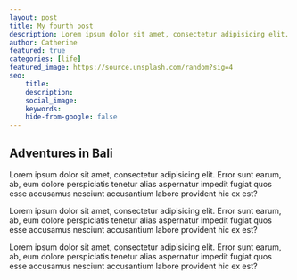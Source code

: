 ```yaml
---
layout: post
title: My fourth post
description: Lorem ipsum dolor sit amet, consectetur adipisicing elit.
author: Catherine
featured: true
categories: [life]
featured_image: https://source.unsplash.com/random?sig=4
seo:
    title:
    description:
    social_image:
    keywords:
    hide-from-google: false
---
```


## Adventures in Bali

Lorem ipsum dolor sit amet, consectetur adipisicing elit. Error sunt earum, ab, eum dolore perspiciatis tenetur alias aspernatur impedit fugiat quos esse accusamus nesciunt accusantium labore provident hic ex est?

Lorem ipsum dolor sit amet, consectetur adipisicing elit. Error sunt earum, ab, eum dolore perspiciatis tenetur alias aspernatur impedit fugiat quos esse accusamus nesciunt accusantium labore provident hic ex est?

Lorem ipsum dolor sit amet, consectetur adipisicing elit. Error sunt earum, ab, eum dolore perspiciatis tenetur alias aspernatur impedit fugiat quos esse accusamus nesciunt accusantium labore provident hic ex est?